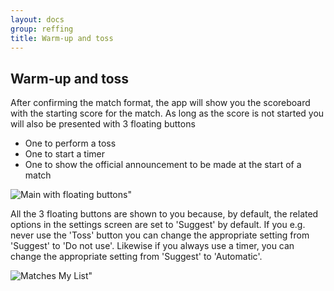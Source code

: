 ```yaml
---
layout: docs
group: reffing
title: Warm-up and toss
---
```

## Warm-up and toss

After confirming the match format, the app will show you the scoreboard with the starting score for the match.
As long as the score is not started you will also be presented with 3 floating buttons
* One to perform a toss
* One to start a timer
* One to show the official announcement to be made at the start of a match

![Main with floating buttons"](/img/sb.main.06.floating.buttons.png)

All the 3 floating buttons are shown to you because, by default, the related options in the settings screen are set to 'Suggest' by default.
If you e.g. never use the 'Toss' button you can change the appropriate setting from 'Suggest' to 'Do not use'.
Likewise if you always use a timer, you can change the appropriate setting from 'Suggest' to 'Automatic'.

![Matches My List"](/img/sb.main.06.toss.png)


